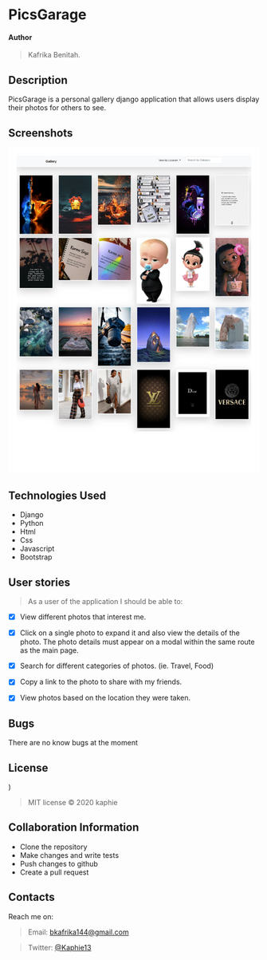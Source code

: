 # PicsGarage

#### Author
> Kafrika Benitah.

## Description
PicsGarage is a personal gallery django application that allows users display their photos for others to see.

## Screenshots
<img src='https://github.com/kaphie/Gallery/blob/master/media/screencapture-127-0-0-1-8000-2020-05-26-19_57_23.pdf'>

## Technologies Used
* Django
* Python
* Html
* Css
* Javascript
* Bootstrap


## User stories
>As a user of the application I should be able to:

- [X] View different photos that interest me.
- [X] Click on a single photo to expand it and also view the details of the photo. The photo details must appear on a modal within the same route as the main page.
- [X] Search for different categories of photos. (ie. Travel, Food)
- [X] Copy a link to the photo to share with my friends.
- [X] View photos based on the location they were taken.


## Bugs
There are no know bugs at the moment

## License
)
>MIT license &copy;  2020 kaphie
 
## Collaboration Information
* Clone the repository
* Make changes and write tests
* Push changes to github
* Create a pull request

## Contacts
Reach me on:
>Email:  bkafrika144@gmail.com

>Twitter:  [@Kaphie13](https://twitter.com/kaphie13)

